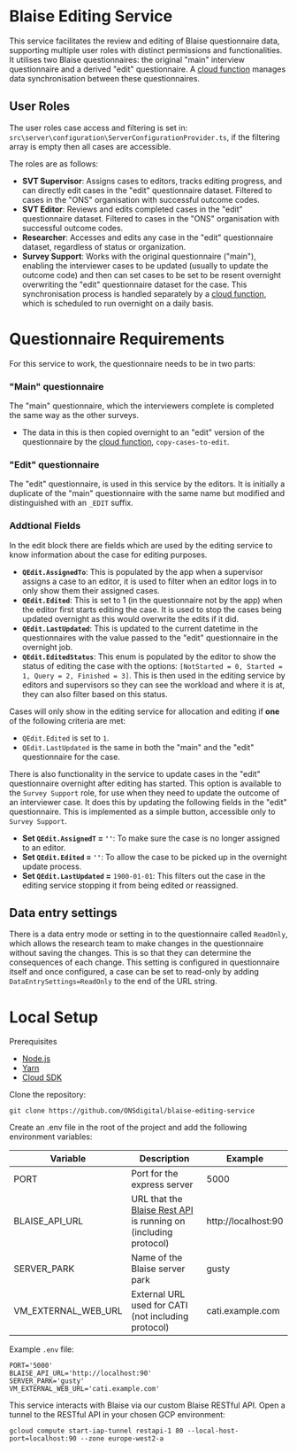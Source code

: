 # Blaise Editing Service

This service facilitates the review and editing of Blaise questionnaire data, supporting multiple user roles with distinct permissions and functionalities. It utilises two Blaise questionnaires: the original "main" interview questionnaire and a derived "edit" questionnaire. A [cloud function](https://github.com/ONSdigital/blaise-editing-cloud-functions) manages data synchronisation between these questionnaires.

## User Roles

The user roles case access and filtering is set in: `src\server\configuration\ServerConfigurationProvider.ts`, if the filtering array is empty then all cases are accessible.

The roles are as follows:
* **SVT Supervisor**: Assigns cases to editors, tracks editing progress, and can directly edit cases in the "edit" questionnaire dataset. Filtered to cases in the "ONS" organisation with successful outcome codes.
* **SVT Editor**: Reviews and edits completed cases in the "edit" questionnaire dataset. Filtered to cases in the "ONS" organisation with successful outcome codes.
* **Researcher**: Accesses and edits any case in the "edit" questionnaire dataset, regardless of status or organization.
* **Survey Support**: Works with the original questionnaire ("main"), enabling the interviewer cases to be updated (usually to update the outcome code) and then can set cases to be set to be resent overnight overwriting the "edit" questionnaire dataset for the case. This synchronisation process is handled separately by a [cloud function](https://github.com/ONSdigital/blaise-editing-cloud-functions), which is scheduled to run overnight on a daily basis.

# Questionnaire Requirements

For this service to work, the questionnaire needs to be in two parts:

### "Main" questionnaire

The "main" questionnaire, which the interviewers complete is completed the same way as the other surveys.
* The data in this is then copied overnight to an "edit" version of the questionnaire by the [cloud function](https://github.com/ONSdigital/blaise-editing-cloud-functions), `copy-cases-to-edit`.

### "Edit" questionnaire

The "edit" questionnaire, is used in this service by the editors. It is initially a duplicate of the "main" questionnaire with the same name but modified and distinguished with an `_EDIT` suffix.  

### Addtional Fields

In the edit block there are fields which are used by the editing service to know information about the case for editing purposes.

* **``QEdit.AssignedTo``**: This is populated by the app when a supervisor assigns a case to an editor, it is used to filter when an editor logs in to only show them their assigned cases.
* **``QEdit.Edited``**: This is set to 1 (in the questionnaire not by the app) when the editor first starts editing the case.  It is used to stop the cases being updated overnight as this would overwrite the edits if it did.
* **``QEdit.LastUpdated``**: This is updated to the current datetime in the questionnaires with the value passed to the "edit" questionnaire in the overnight job.
* **``QEdit.EditedStatus``**: This enum is populated by the editor to show the status of editing the case with the options: ``[NotStarted = 0, Started = 1, Query = 2, Finished = 3]``.  This is then used in the editing service by editors and supervisors so they can see the workload and where it is at, they can also filter based on this status.

Cases will only show in the editing service for allocation and editing if **one** of the following criteria are met:

* `QEdit.Edited` is set to `1`.
* `QEdit.LastUpdated` is the same in both the "main" and the "edit" questionnaire for the case.

There is also functionality in the service to update cases in the "edit" questionnaire overnight after editing has started. This option is available to the `Survey Support` role, for use when they need to update the outcome of an interviewer case.  It does this by updating the following fields in the "edit" questionnaire. This is implemented as a simple button, accessible only to `Survey Support`.

* **Set ``QEdit.AssignedT`` = ``''``**: To make sure the case is no longer assigned to an editor.
* **Set ``QEdit.Edited`` = ``''``**: To allow the case to be picked up in the overnight update process.
* **Set ``QEdit.LastUpdated`` =** ``1900-01-01``: This filters out the case in the editing service stopping it from being edited or reassigned.

## Data entry settings

There is a data entry mode or setting in to the questionnaire called `ReadOnly`, which allows the research team to make changes in the questionnaire without saving the changes. This is so that they can determine the consequences of each change. This setting is configured in questionnaire itself and once configured, a case can be set to read-only by adding ``DataEntrySettings=ReadOnly`` to the end of the URL string.

# Local Setup

Prerequisites
- [Node.js](https://nodejs.org/)
- [Yarn](https://yarnpkg.com/)
- [Cloud SDK](https://cloud.google.com/sdk/)

Clone the repository:

```shell script
git clone https://github.com/ONSdigital/blaise-editing-service
```

Create an .env file in the root of the project and add the following environment variables:

| Variable | Description | Example |
| --- | --- | --- |
| PORT | Port for the express server | 5000 |
| BLAISE_API_URL | URL that the [Blaise Rest API](https://github.com/ONSdigital/blaise-api-rest) is running on (including protocol) | http://localhost:90 |
| SERVER_PARK | Name of the Blaise server park | gusty |
| VM_EXTERNAL_WEB_URL | External URL used for CATI (not including protocol) | cati.example.com |

Example `.env` file:

```.env
PORT='5000'
BLAISE_API_URL='http://localhost:90'
SERVER_PARK='gusty'
VM_EXTERNAL_WEB_URL='cati.example.com'
```

This service interacts with Blaise via our custom Blaise RESTful API.
Open a tunnel to the RESTful API in your chosen GCP environment:
```shell
gcloud compute start-iap-tunnel restapi-1 80 --local-host-port=localhost:90 --zone europe-west2-a
```
